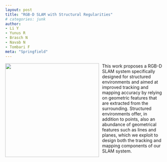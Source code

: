 ```yaml
---
layout: post
title: "RGB-D SLAM with Structural Regularities"
# categories: junk
author:
- Li Y
- Yunus R
- Brasch N
- Navab N
- Tombari F
meta: "Springfield"
---
```


<div style="float:left;margin:0 10px 10px 0" class="col-md-4" markdown="1">
  <!-- ![Alt Text](../img/folder/blah.jpg) -->
  <img width="300px" class="center-block" src="../../../images/sphere.gif">
  </div>
This work proposes a RGB-D SLAM system specifically designed for structured environments and aimed at improved tracking and mapping accuracy by relying on geometric features that are extracted from the surrounding. Structured environments offer, in addition to points, also an abundance of geometrical features such as lines and planes, which we exploit to design both the tracking and mapping components of our SLAM system.

